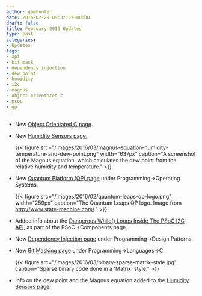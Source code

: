 ```yaml
---
author: gbmhunter
date: 2016-02-29 09:32:57+00:00
draft: false
title: February 2016 Updates
type: post
categories:
- Updates
tags:
- api
- bit mask
- dependency injection
- dew point
- humidity
- i2c
- magnus
- object-orientated c
- psoc
- qp
---
```


* New [Object Orientated C page](/programming/languages/c/object-orientated-c).
* New [Humidity Sensors page.](/electronics/components/sensors/humidity-sensors)

	{{< figure src="/images/2016/03/magnus-equation-humidity-temperature-and-dew-point.png" width="637px" caption="A screenshot of the Magnus equation, which calculates the dew point from the relative humidity and temperature."  >}}

* New [Quantum Platform (QP) page](/programming/operating-systems/quantum-platform-qp) under Programming->Operating Systems.  

	{{< figure src="/images/2016/02/quantum-leaps-qp-logo.png" width="259px" caption="The Quantum Leaps QP logo. Image from http://www.state-machine.com/."  >}}

* Added info about the [Dangerous While() Loops Inside The PSoC I2C API](/programming/microcontrollers/psoc/components#dangerous-while-loops), as part of the PSoC->Components page.

* New [Dependency Injection page](/programming/design-patterns/dependency-injection) under Programming->Design Patterns.

* New [Bit Masking page](/programming/languages/c/bit-fields-and-bit-manipulation-masking) under Programming->Languages->C.  

	{{< figure src="/images/2016/03/binary-sparse-matrix-style.jpg" caption="Sparse binary code done in a 'Matrix' style."  >}}

* Info on the dew point and the Magnus equation added to the [Humidity Sensors page](/electronics/components/sensors/humidity-sensors).